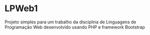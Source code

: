 # LPWeb1

Projeto simples para um trabalho da disciplina de Linguagens de Programação Web desenvolvido usando PHP e framework Bootstrap
